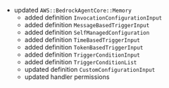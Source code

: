 - updated `AWS::BedrockAgentCore::Memory`
  - added definition `InvocationConfigurationInput`
  - added definition `MessageBasedTriggerInput`
  - added definition `SelfManagedConfiguration`
  - added definition `TimeBasedTriggerInput`
  - added definition `TokenBasedTriggerInput`
  - added definition `TriggerConditionInput`
  - added definition `TriggerConditionList`
  - updated definition `CustomConfigurationInput`
  - updated handler permissions
